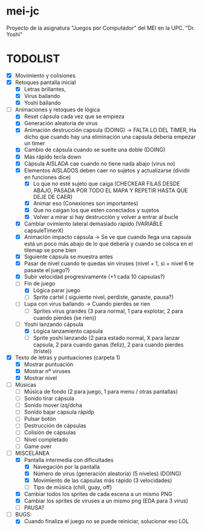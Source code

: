 # mei-jc
Proyecto de la asignatura "Juegos por Computador" del MEI en la UPC.
"Dr. Yoshi"

# TODOLIST
- [x] Movimiento y colisiones
- [x] Retoques pantalla inicial 
    - [x] Letras brillantes,
    - [x] Virus bailando
    - [x] Yoshi bailando
- [ ] Animaciones y retoques de lógica
    - [x] Reset cápsula cada vez que se empieza
    - [x] Generación aleatoria de virus
    - [x] Animación destrucción capsula (DOING) -> FALTA LO DEL TIMER, Ha dicho que cuando hay una eliminación una capsula debería empezar un timer
    - [x] Cambio de cápsula cuando se suelte una doble (DOING)
    - [x] Más rápido tecla down
    - [x] Cápsula AISLADA cae cuando no tiene nada abajo (virus no)
    - [x] Elementos AISLADOS deben caer no sujetos y actualizarse (dividir en funciones dice)
        - [x] Lo que no esté sujeto que caiga (CHECKEAR FILAS DESDE ABAJO, PASADA POR TODO EL MAPA Y REPETIR HASTA QUE DEJE DE CAER)
        - [x] Animar eso (Conexiones son importantes)
        - [x] Que no caigan los que esten conectados y sujetos
        - [x] Volver a mirar si hay destrucción y volver a entrar al bucle
    - [x] Cambiar ovimiento lateral demasiado rápido (VARIABLE capsuleTimerX)
    - [x] Animación impacto cápsula -> Se ve que cuando llega una capsula está un poco más abajo de lo que debería y cuando se coloca en el tilemap se pone bien
    - [x] Siguiente cápsula se muestra antes
    - [x] Pasar de nivel cuando te quedas sin viruses (nivel + 1, si + nivel 6 te pasaste el juego?)
    - [x] Subir velocidad progresivamente (+1 cada 10 capsulas?)
    - [ ] Fin de juego
        - [x] Lógica parar juego
        - [ ] Sprite cartel ( siguiente nivel, perdiste, ganaste, pausa?)
    - [ ] Lupa con virus bailando -> Cuando pierdes se rien
        - [ ] Sprites virus grandes (3 para normal, 1 para explotar, 2 para cuando pierdes (se rien))
    - [ ] Yoshi lanzando cápsula 
        - [x] Lógica lanzamiento capsula
        - [ ] Sprite yoshi lanzando (2 para estado normal, X para lanzar capsula, 2 para cuando ganas (feliz), 2 para cuando pierdes (triste))
- [x] Texto de letras y puntuaciones (carpeta 1)
    - [x] Mostrar puntuación
    - [x] Mostrar nº viruses
    - [x] Mostrar nivel
- [ ] Músicas
    - [ ] Música de fondo (2 para juego, 1 para menu / otras pantallas)
    - [ ] Sonido tirar cápsula
    - [ ] Sonido mover izq/dcha
    - [ ] Sonido bajar capsula rápidp
    - [ ] Pulsar botón
    - [ ] Destrucción de cápsulas
    - [ ] Colisión de cápsulas
    - [ ] Nivel completado
    - [ ] Game over 

- [ ] MISCELÁNEA
    - [x] Pantalla intermedia con dificultades 
        - [x] Navegación por la pantalla
        - [x] Número de virus (generación aleatoria) (5 niveles) (DOING)
        - [x] Movimiento de las cápsulas más rápido (3 velocidades)
        - [ ] Tipo de música (chill, guay, off)
    - [x] Cambiar todos los sprites de cada escena a un mismo PNG
    - [x] Cambiar los sprites de viruses a un mismo png (EDA para 3 virus)
    - [ ] PAUSA?
- [ ] BUGS:
    - [x] Cuando finaliza el juego no se puede reiniciar, solucionar eso LOL

